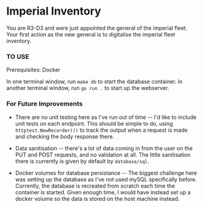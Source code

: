 # Imperial Inventory

You are R3-D3 and were just appointed the general of the imperial fleet. Your
first action as the new general is to digitalise the imperial fleet inventory.

### TO USE
Prerequisites: Docker

In one terminal window, run `make db` to start the database container.
In another terminal window, run `go run .` to start up the webserver.

### For Future Improvements
* There are no unit testing here as I've run out of time -- I'd like to include
unit tests on each endpoint. This should be simple to do, using `httptest.NewRecorder(()`
to track the output when a request is made and checking the body response there.

* Data sanitisation -- there's a lot of data coming in from the user on the PUT
and POST requests, and no validation at all. The little sanitisation there is
currently is given by default by `database/sql`.

* Docker volumes for database persistance -- The biggest challenge here was
setting up the database as I've not used mySQL specifically before. Currently,
the database is recreated from scratch each time the container is started. Given
enough time, I would have instead set up a docker volume so the data is stored
on the host machine instead.
